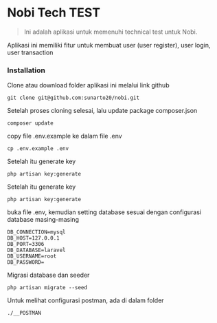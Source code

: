 # Nobi Tech TEST

> Ini adalah aplikasi untuk memenuhi technical test untuk Nobi.

Aplikasi ini memiliki fitur untuk membuat user (user register), user login, user transaction

### Installation
Clone atau download folder aplikasi ini melalui link github

    git clone git@github.com:sunarto20/nobi.git

Setelah proses cloning selesai, lalu update package composer.json

    composer update

copy file .env.example ke dalam file .env

    cp .env.example .env

Setelah itu generate key 

    php artisan key:generate

Setelah itu generate key 

    php artisan key:generate

buka file .env, kemudian setting database sesuai dengan configurasi database masing-masing

    DB_CONNECTION=mysql
    DB_HOST=127.0.0.1
    DB_PORT=3306
    DB_DATABASE=laravel
    DB_USERNAME=root
    DB_PASSWORD=

Migrasi database dan seeder

    php artisan migrate --seed


Untuk melihat configurasi postman, ada di dalam folder

    ./__POSTMAN

